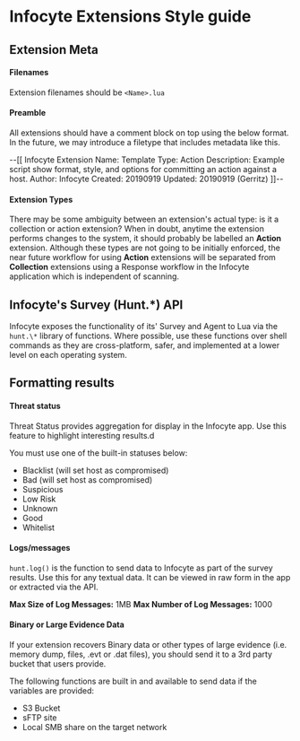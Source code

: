 # Infocyte Extensions Style guide


## Extension Meta

#### Filenames
Extension filenames should be `<Name>.lua`

#### Preamble
All extensions should have a comment block on top using the below format.
In the future, we may introduce a filetype that includes metadata like this.

>>
--[[
	Infocyte Extension
	Name: Template
	Type: Action
	Description: Example script show format, style, and options for committing an action against a host.
	Author: Infocyte
	Created: 20190919
	Updated: 20190919 (Gerritz)
]]--

#### Extension Types
There may be some ambiguity between an extension's actual type: is it a collection or action extension? When in doubt, anytime the extension performs changes to the system, it should probably be labelled an **Action** extension. Although these types are not going to be initially enforced, the near future workflow for using **Action** extensions will be separated from **Collection** extensions using a Response workflow in the Infocyte application which is independent of scanning.


## Infocyte's Survey (Hunt.\*) API
Infocyte exposes the functionality of its' Survey and Agent to Lua via the `hunt.\*` library of functions. Where possible, use these functions over shell commands as they are cross-platform, safer, and implemented at a lower level on each operating system.


## Formatting results

#### Threat status
Threat Status provides aggregation for display in the Infocyte app. Use this feature to highlight interesting results.d

You must use one of the built-in statuses below:
- Blacklist (will set host as compromised)
- Bad (will set host as compromised)
- Suspicious
- Low Risk
- Unknown
- Good
- Whitelist


#### Logs/messages
`hunt.log()` is the function to send data to Infocyte as part of the survey results. Use this for any textual data. It can be viewed in raw form in the app or extracted via the API.

**Max Size of Log Messages:** 1MB
**Max Number of Log Messages:** 1000

#### Binary or Large Evidence Data
If your extension recovers Binary data or other types of large evidence (i.e. memory dump, files, .evt or .dat files), you should send it to a 3rd party bucket that users provide.

The following functions are built in and available to send data if the variables are provided:
- S3 Bucket
- sFTP site
- Local SMB share on the target network
